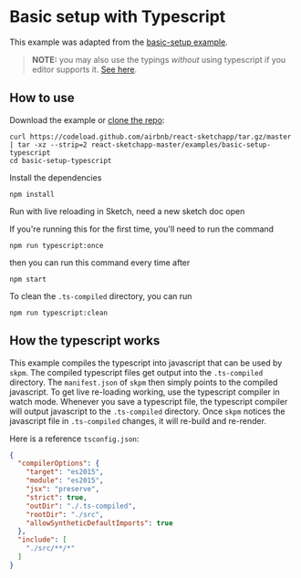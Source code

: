 # Basic setup with Typescript

This example was adapted from the [basic-setup example](../basic-setup).

> **NOTE:** you may also use the typings *without* using typescript if you editor supports it. [See here](../../docs/guides/community-provided-tooling.md).

## How to use
Download the example or [clone the repo](http://github.com/airbnb/react-sketchapp):
```
curl https://codeload.github.com/airbnb/react-sketchapp/tar.gz/master | tar -xz --strip=2 react-sketchapp-master/examples/basic-setup-typescript
cd basic-setup-typescript
```

Install the dependencies
```
npm install
```

Run with live reloading in Sketch, need a new sketch doc open

If you're running this for the first time, you'll need to run the command

```
npm run typescript:once
```

then you can run this command every time after

```
npm start
```

To clean the `.ts-compiled` directory, you can run 

```
npm run typescript:clean
```

## How the typescript works

This example compiles the typescript into javascript that can be used by `skpm`. The compiled typescript files get output into the `.ts-compiled` directory. The `manifest.json` of `skpm` then simply points to the compiled javascript. To get live re-loading working, use the typescript compiler in watch mode. Whenever you save a typescript file, the typescript compiler will output javascript to the `.ts-compiled` directory. Once `skpm` notices the javascript file in `.ts-compiled` changes, it will re-build and re-render.

Here is a reference `tsconfig.json`:

```json
{
  "compilerOptions": {
    "target": "es2015",
    "module": "es2015",
    "jsx": "preserve",
    "strict": true,
    "outDir": "./.ts-compiled",
    "rootDir": "./src",
    "allowSyntheticDefaultImports": true
  },
  "include": [
    "./src/**/*"
  ]
}
```

